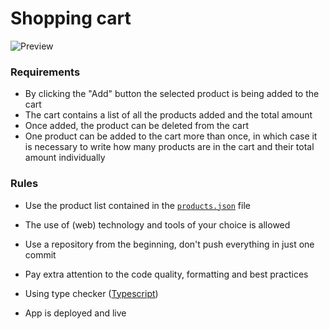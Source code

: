 # Shopping cart

![Preview](https://github.com/cobeisfresh/frontend-tasks/blob/shopping-cart/images/sketch.png)

### Requirements

- By clicking the "Add" button the selected product is being added to the cart
- The cart contains a list of all the products added and the total amount
- Once added, the product can be deleted from the cart
- One product can be added to the cart more than once, in which case it is necessary to write how many products are in the cart and their total amount individually

### Rules

- Use the product list contained in the [`products.json`](https://github.com/cobeisfresh/frontend-tasks/blob/shopping-cart/products.json) file
- The use of (web) technology and tools of your choice is allowed
- Use a repository from the beginning, don't push everything in just one commit
- Pay extra attention to the code quality, formatting and best practices

- Using type checker ([Typescript](https://www.typescriptlang.org/))
- App is deployed and live

